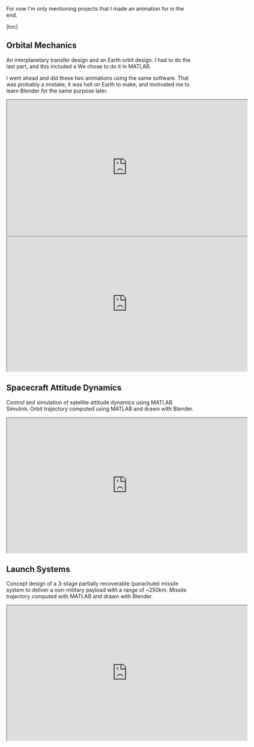 For now I'm only mentioning projects that I made an animation for in the end.

[toc]

## Orbital Mechanics

An interplanetary transfer design and an Earth orbit design. I had to do the last part, and this included a  We chose to do it in MATLAB. 



I went ahead and did these two animations using the same software. That was probably a mistake, it was hell on Earth to make, and motivated me to learn Blender for the same purpose later.

<iframe width="640" height="360" src="https://www.youtube.com/embed/nJ_P-hUO-3g" allowfullscreen></iframe>

<iframe width="640" height="360" src="https://www.youtube.com/embed/ByNQOdoczXE" allowfullscreen></iframe>


## Spacecraft Attitude Dynamics

Control and simulation of satellite attitude dynamics using MATLAB Simulink. Orbit trajectory computed using MATLAB and drawn with Blender.

<iframe width="640" height="360" src="https://www.youtube.com/embed/B0lHIo_tt7I" allowfullscreen></iframe>


## Launch Systems

Concept design of a 3-stage partially recoverable (parachute) missile system to deliver a non-military payload with a range of ~250km. Missile trajectory computed with MATLAB and drawn with Blender.

<iframe width="640" height="360" src="https://www.youtube.com/embed/rTtfvdIVifg" allowfullscreen></iframe>